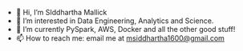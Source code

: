- 👋 Hi, I’m SIddhartha Mallick
- 👀 I’m interested in Data Engineering, Analytics and Science.
- 🌱 I’m currently PySpark, AWS, Docker and all the other good stuff!
- 📫 How to reach me: email me at msiddhartha1600@gmail.com

<!---
SiddMallick/SiddMallick is a ✨ special ✨ repository because its `README.md` (this file) appears on your GitHub profile.
You can click the Preview link to take a look at your changes.
--->
